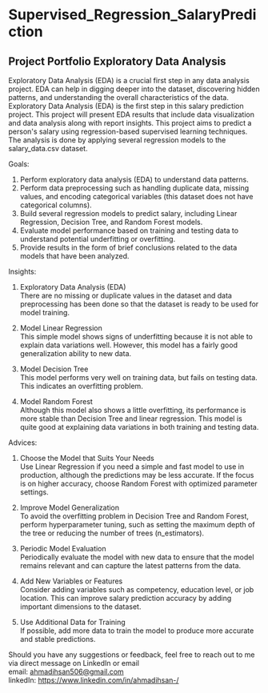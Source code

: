 # Supervised_Regression_SalaryPrediction
## Project Portfolio Exploratory Data Analysis
Exploratory Data Analysis (EDA) is a crucial first step in any data analysis project. EDA can help in digging deeper into the dataset, discovering hidden patterns, and understanding the overall characteristics of the data. Exploratory Data Analysis (EDA) is the first step in this salary prediction project. This project will present EDA results that include data visualization and data analysis along with report insights. This project aims to predict a person's salary using regression-based supervised learning techniques. The analysis is done by applying several regression models to the salary_data.csv dataset.

Goals:
  1. Perform exploratory data analysis (EDA) to understand data patterns.
  2. Perform data preprocessing such as handling duplicate data, missing values, and encoding categorical variables (this dataset does not have categorical columns).
  3. Build several regression models to predict salary, including Linear Regression, Decision Tree, and Random Forest models.
  4. Evaluate model performance based on training and testing data to understand potential underfitting or overfitting.
  5. Provide results in the form of brief conclusions related to the data models that have been analyzed.

Insights:
  1. Exploratory Data Analysis (EDA)
     <br>There are no missing or duplicate values in the dataset and data preprocessing has been done so that the dataset is ready to be used for model training.

  2. Model Linear Regression
     <br>This simple model shows signs of underfitting because it is not able to explain data variations well. However, this model has a fairly good generalization ability to new data.

  4. Model Decision Tree
     <br>This model performs very well on training data, but fails on testing data. This indicates an overfitting problem.

  5. Model Random Forest
     <br>Although this model also shows a little overfitting, its performance is more stable than Decision Tree and linear regression. This model is quite good at explaining data variations in both training and testing data.

Advices:
  1. Choose the Model that Suits Your Needs
     <br>Use Linear Regression if you need a simple and fast model to use in production, although the predictions may be less accurate. If the focus is on higher accuracy, choose Random Forest with optimized parameter settings.

  2. Improve Model Generalization
     <br>To avoid the overfitting problem in Decision Tree and Random Forest, perform hyperparameter tuning, such as setting the maximum depth of the tree or reducing the number of trees (n_estimators).

  3. Periodic Model Evaluation
     <br>Periodically evaluate the model with new data to ensure that the model remains relevant and can capture the latest patterns from the data.

  4. Add New Variables or Features
     <br>Consider adding variables such as competency, education level, or job location. This can improve salary prediction accuracy by adding important dimensions to the dataset.

  5. Use Additional Data for Training
     <br>If possible, add more data to train the model to produce more accurate and stable predictions.

Should you have any suggestions or feedback, feel free to reach out to me via direct message on LinkedIn or email
<br>email: ahmadihsan506@gmail.com
<br>linkedIn: https://www.linkedin.com/in/ahmadihsan-/ 

